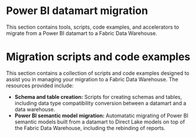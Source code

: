 # Power BI datamart migration
This section contains tools, scripts, code examples, and accelerators to migrate from a Power BI datamart to a Fabric Data Warehouse.

# Migration scripts and code examples
This section contains a collection of scripts and code examples designed to assist you in managing your migration to a Fabric Data Warehouse. The resources provided include:
- **Schema and table creation:** Scripts for creating schemas and tables, including data type compatibility conversion between a datamart and a data warehouse.
- **Power BI semantic model migration:** Automatatic migrating of Power BI semantic models built from a datamart to Direct Lake models on top of the Fabric Data Warehouse, including the rebinding of reports.
